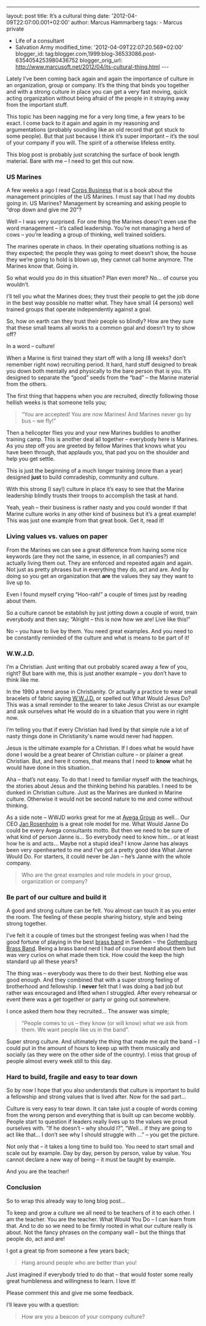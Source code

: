---
layout: post
title: It’s a cultural thing date: '2012-04-09T22:07:00.001+02:00'
author: Marcus Hammarberg
tags: - Marcus
private
  - Life of a consultant
   - Salvation Army
modified_time: '2012-04-09T22:07:20.569+02:00'
blogger_id: tag:blogger.com,1999:blog-36533086.post-6354054253980436752
blogger_orig_url: http://www.marcusoft.net/2012/04/its-cultural-thing.html ---

Lately I’ve been coming back again and again the importance of culture
in an organization, group or company. It’s the thing that binds you
together and with a strong culture in place you can get a very fast
moving, quick acting organization without being afraid of the people in
it straying away from the important stuff.

This topic has been nagging me for a very long time, a few years to be
exact. I come back to it again and again in my reasoning and
argumentations (probably sounding like an old record that got stuck to
some people). But that just because I think it’s super important – it’s
the soul of your company if you will. The spirit of a otherwise lifeless
entity.

This blog post is probably just scratching the surface of book length
material. Bare with me – I need to get this out now.



### US Marines

A few weeks a ago I read <a
href="http://www.amazon.com/Corps-Business-Management-Principles-Marines/dp/0066619785"
target="_blank">Corps Business</a> that is a book about the management
principles of the US Marines. I must say that I had my doubts going in.
US Marines? Management by screaming and asking people to “drop down and
give me 20”?

Well – I was very surprised. For one thing the Marines doesn’t even use
the word management – it’s called leadership. You’re not managing a herd
of cows – you’re leading a group of thinking, well trained soldiers.

The marines operate in chaos. In their operating situations nothing is
as they expected; the people they was going to meet doesn’t show, the
house they we’re going to hold is blown up, they cannot call home
anymore. The Marines know that. Going in.

So what would you do in this situation? Plan even more? No… of course
you wouldn’t.

I’ll tell you what the Marines does; they trust their people to get the
job done in the best way possible no matter what. They have small (4
persons) well trained groups that operate independently against a goal.

So, how on earth can they trust their people so blindly? How are they
sure that these small teams all works to a common goal and doesn’t try
to show off?

In a word – culture!

When a Marine is first trained they start off with a long (8 weeks?
don’t remember right now) recruiting period. It hard, hard stuff
designed to break you down both mentally and physically to the bare
person that is you. It’s designed to separate the “good” seeds from the
“bad” – the Marine material from the others.

The first thing that happens when you are recruited, directly following
those hellish weeks is that someone tells you;

> “You are accepted! You are now Marines! And Marines never go by bus –
> we fly!”

Then a helicopter flies you and your new Marines buddies to another
training camp. This is another deal all together – everybody here is
Marines. As you step off you are greeted by fellow Marines that knows
what you have been through, that applauds you, that pad you on the
shoulder and help you get settle.

This is just the beginning of a much longer training (more than a year)
designed **just** to build comradeship, community and culture.

With this strong (I say!) culture in place it’s easy to see that the
Marine leadership blindly trusts their troops to accomplish the task at
hand.

Yeah, yeah – their business is rather nasty and you could wonder if that
Marine culture works in any other kind of business but it’s a great
example! This was just one example from that great book. Get it, read
it!

### Living values vs. values on paper

From the Marines we can see a great difference from having some nice
keywords (are they not the same, in essence, in all companies?) and
actually living them out. They are enforced and repeated again and
again. Not just as pretty phrases but in everything they do, act and
are. And by doing so you get an organization that **are** the values
they say they want to live up to.

Even I found myself crying “Hoo-rah!” a couple of times just by reading
about them.

So a culture cannot be establish by just jotting down a couple of word,
train everybody and then say; “Alright – this is now how we are! Live
like this!”

No – you have to live by them. You need great examples. And you need to
be constantly reminded of the culture and what is means to be part of
it!

### W.W.J.D.

I’m a Christian. Just writing that out probably scared away a few of
you, right? But bare with me, this is just another example – you don’t
have to think like me. 

In the 1990 a trend arose in Christianity. Or actually a practice to
wear small bracelets of fabric saying
<a href="http://en.wikipedia.org/wiki/What_would_Jesus_do%3F"
target="_blank">W.W.J.D.</a> or spelled out What Would Jesus Do? This
was a small reminder to the wearer to take Jesus Christ as our example
and ask ourselves what He would do in a situation that you were in right
now.

I’m telling you that if every Christian had lived by that simple rule a
lot of nasty things done in Christianity's name would never had happen. 

Jesus is the ultimate example for a Christian. If I does what he would
have done I would be a great bearer of Christian culture – or plainer a
great Christian. But, and here it comes, that means that I need to
**know** what he would have done in this situation…

Aha – that’s not easy. To do that I need to familiar myself with the
teachings, the stories about Jesus and the thinking behind his parables.
I need to be dunked in Christian culture. Just as the Marines are dunked
in Marine culture. Otherwise it would not be second nature to me and
come without thinking.

As a side note – WWJD works great for me at
<a href="http://www.avegagroup.se" target="_blank">Avega Group</a> as
well… Our CEO
<a href="http://www.avegagroup.se/sv/Finansiell-information/Styrelsen/"
target="_blank">Jan Rosenholm</a> is a great role model for me. What
Would Janne Do could be every Avega consultants motto. But then we need
to be sure of what kind of person Janne is… So everybody need to know
him… or at least how he is and acts… Maybe not a stupid idea? I know
Janne has always been very openhearted to me and I’ve got a pretty good
idea What Janne Would Do. For starters, it could never be Jan – he’s
Janne with the whole company.

> Who are the great examples and role models in your group, organization
> or company?

### Be part of our culture and build it

A good and strong culture can be felt. You almost can touch it as you
enter the room. The feeling of these people sharing history, style and
being strong together.

I’ve felt it a couple of times but the strongest feeling was when I had
the good fortune of playing in the best
<a href="http://sv.wikipedia.org/wiki/Brassband" target="_blank">brass
band</a> in Sweden – the
<a href="http://sv.wikipedia.org/wiki/G%C3%B6teborg_brass_band"
target="_blank">Gothenburg Brass Band</a>. Being a brass band nerd I had
of course heard about them but was very curios on what made them tick.
How could the keep the high standard up all these years?

The thing was – everybody was there to do their best. Nothing else was
good enough. And they combined that with a super strong feeling of
brotherhood and fellowship. I **never** felt that I was doing a bad job
but rather was encouraged and lifted when I struggled. After every
rehearsal or event there was a get together or party or going out
somewhere.

I once asked them how they recruited… The answer was simple;

> “People comes to us – they know (or will know) what we ask from them.
> We want people like us in the band”.

Super strong culture. And ultimately the thing that made me quit the
band – I could put in the amount of hours to keep up with them musically
and socially (as they were on the other side of the country). I miss
that group of people almost every week still to this day.

### Hard to build, fragile and easy to tear down

So by now I hope that you also understands that culture is important to
build a fellowship and strong values that is lived after. Now for the
sad part…

Culture is very easy to tear down. It can take just a couple of words
coming from the wrong person and everything that is built up can become
wobbly. People start to question if leaders really lives up to the
values we proud ourselves with. “If he doesn’t – why should I?”, “Well…
if they are going to act like that… I don’t see why I should struggle
with …” – you get the picture.

Not only that – it takes a long time to build too. You need to start
small and scale out by example. Day by day, person by person, value by
value. You cannot declare a new way of being – it must be taught by
example.

And you are the teacher!

### Conclusion

So to wrap this already way to long blog post…

To keep and grow a culture we all need to be teachers of it to each
other. I am the teacher. You are the teacher. What Would You Do – I can
learn from that. And to do so we need to be firmly rooted in what our
culture really is about. Not the fancy phrases on the company wall – but
the things that people do, act and are!

I got a great tip from someone a few years back;

> Hang around people who are better than you!

Just imagined if everybody tried to do that – that would foster some
really great humbleness and willingness to learn. I love it!

Please comment this and give me some feedback.

I’ll leave you with a question:

> How are you a beacon of your company culture?
